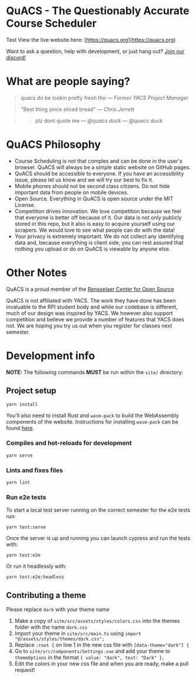# QuACS - The Questionably Accurate Course Scheduler
Test
View the live website here: [https://quacs.org](https://quacs.org)

Want to ask a question, help with development, or just hang out? [Join our discord!](https://discord.gg/nZKAzzE5bX)

# What are people saying?

> quacs do be lookin pretty fresh tho
> — *Former YACS Project Manager*

> "Best thing since sliced bread"
> — *Chris Jerrett*

> > plz dont quote me
> > — *@quacs duck*
> — *@quacs duck*

# QuACS Philosophy

- Course Scheduling is not that complex and can be done in the user's browser.  QuACS will always be a simple static website on GitHub pages.
- QuACS should be accessible to everyone. If you have an accessibility issue, please let us know and we will try our best to fix it.
- Mobile phones should not be second class citizens. Do not hide important data from people on mobile devices.
- Open Source. Everything in QuACS is open source under the MIT License.
- Competition drives innovation. We love competition because we feel that everyone is better off because of it. Our data is not only publicly stored in this repo, but it also is easy to acquire yourself using our scrapers. We would love to see what people can do with the data!
- Your privacy is extremely important. We do not collect any identifying data and, because everything is client side, you can rest assured that nothing you upload or do on QuACS is viewable by anyone else.

# Other Notes

QuACS is a proud member of the [Rensselaer Center for Open Source](https://rcos.io/)

QuACS is not affiliated with YACS. The work they have done has been invaluable to the RPI student body and while our codebase is different, much of our design was inspired by YACS. We however also support competition and believe we provide a number of features that YACS does not. We are hoping you try us out when you register for classes next semester.

# Development info

**NOTE:** The following commands **MUST** be run within the `site/` directory:

## Project setup
```
yarn install
```

You'll also need to install Rust and `wasm-pack` to build the WebAssembly components of the website.  Instructions for installing `wasm-pack` can be found [here](https://rustwasm.github.io/wasm-pack/installer/).

### Compiles and hot-reloads for development
```
yarn serve
```

### Lints and fixes files
```
yarn lint
```

### Run e2e tests
To start a local test server running on the correct semester for the e2e tests run:
```
yarn test:serve
```
Once the server is up and running you can launch cypress and run the tests with:
```
yarn test:e2e
```
Or run it headlessly with:
```
yarn test:e2e:headless
```

## Contributing a theme
Please replace `dark` with your theme name
1. Make a copy of `site/src/assets/styles/colors.css` into the themes folder with the name `dark.css`
2. Import your theme in `site/src/main.ts` using `import "@/assets/styles/themes/dark.css";`
2. Replace `:root {` on line 1 in the new css file with `[data-theme="dark"] {`
3. Go to `site/src/components/Settings.vue` and add your theme to `themeOptions` in the format `{ value: "dark", text: "Dark" },`
4. Edit the colors in your new css file and when you are ready, make a pull request!
